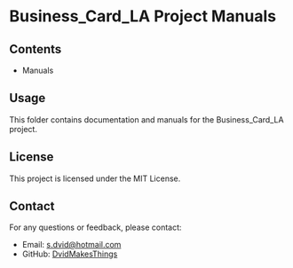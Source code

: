 # Business_Card_LA Project Manuals

## Contents
- Manuals

## Usage
This folder contains documentation and manuals for the Business_Card_LA project.

## License
This project is licensed under the MIT License.

## Contact
For any questions or feedback, please contact:
- Email: [s.dvid@hotmail.com](mailto:s.dvid@hotmail.com)
- GitHub: [DvidMakesThings](https://github.com/DvidMakesThings)
